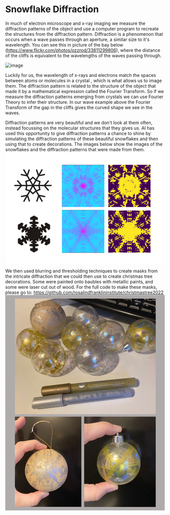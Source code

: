 # Snowflake Diffraction

In much of electron microscope and x-ray imaging we measure the diffraction patterns of the object and use a computer program to recreate the structures from the diffraction pattern.
Diffraction is a phenomenon that occurs when a wave passes through an aperture, a similar size to it's wavelength. You can see this in picture of the bay below (https://www.flickr.com/photos/ozzrod/33811299806), where the distance of the cliffs is equivalent to the wavelengths of the waves passing through.


![image](./assets/images/snowflake_diffraction/pool.PNG)

Luckily for us, the wavelength of x-rays and electrons match the spaces between atoms or molecules in a crystal , which is what allows us to image them. The diffraction pattern is related to the structure of the object that made it by a mathematical expression called the Fourier Transform. So if we measure the diffraction patterns emerging from crystals we can use Fourier Theory to infer their structure. In our wave example above the Fourier Transform of the gap in the cliffs gives the curved shape we see in the waves. 

Diffraction patterns are very beautiful and we don't look at  them often, instead focussing on the molecular structures that they gives us. AI has used this opportunity to give diffraction patterns a chance to shine by simulating the diffraction patterns of these beautiful snowflakes and then using that to create decorations. The images below show the images of the snowflakes and the diffraction patterns that were made from them. 
![image](./assets/images/snowflake_diffraction/snowflake_fft_mask.PNG)



We then used blurring and thresholding techniques to create masks from the intricate diffraction that we could then use to create christmas tree decorations. Some were painted onto baubles with metallic paints, and some were laser cut out of wood. For the full code to make these masks, please go to: https://github.com/rosalindfranklininstitute/christmastree2022
![image](./assets/images/snowflake_diffraction/baubles.PNG)